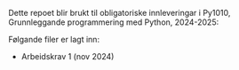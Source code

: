 Dette repoet blir brukt til obligatoriske innleveringar i Py1010, Grunnleggande programmering med Python, 2024-2025:

Følgande filer er lagt inn:
* Arbeidskrav 1 (nov 2024)
